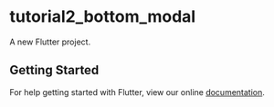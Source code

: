 # tutorial2_bottom_modal

A new Flutter project.

## Getting Started

For help getting started with Flutter, view our online
[documentation](https://flutter.io/).

